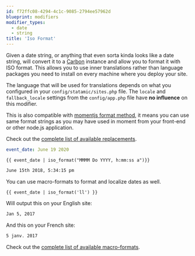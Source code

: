 ```yaml
---
id: f72ffc08-4294-4c1c-9085-2794ee57962d
blueprint: modifiers
modifier_types:
  - date
  - string
title: 'Iso Format'
---
```

Given a date string, or anything that even sorta kinda looks like a date string, will convert it to a [Carbon][carbon] instance and allow you to format it with ISO format. This allows you to use inner translations rather than language packages you need to install on every machine where you deploy your site.

The language that will be used for translations depends on what you configured in your `config/statamic/sites.php` file. The `locale` and `fallback_locale` settings from the `config/app.php` file have **no influence** on this modifier.

This is also compatible with [momentjs format method](https://momentjs.com/), it means you can use same format strings as you may have used in moment from your front-end or other node.js application.

Check out the [complete list of available replacements](https://carbon.nesbot.com/docs/#iso-format-available-replacements).

```yaml
event_date: June 19 2020
```

```
{{ event_date | iso_format("MMMM Do YYYY, h:mm:ss a")}}
```

```html
June 15th 2018, 5:34:15 pm
```

You can use macro-formats to format and localize dates as well. 

```
{{ event_date | iso_format('ll') }}
```

Will output this on your English site:

```html
Jan 5, 2017
```

And this on your French site:

```html
5 janv. 2017
```

Check out the [complete list of available macro-formats](https://carbon.nesbot.com/docs/#available-macro-formats).

[carbon]: http://carbon.nesbot.com

